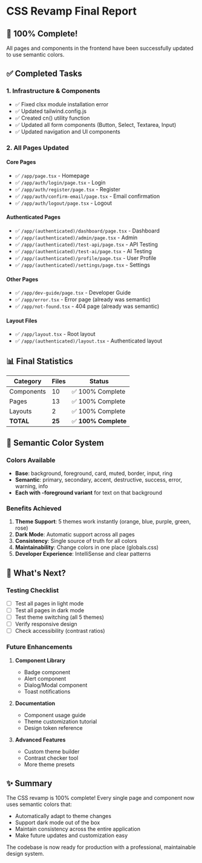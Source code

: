# CSS Revamp Final Report

## 🎉 100% Complete!

All pages and components in the frontend have been successfully updated to use semantic colors.

## ✅ Completed Tasks

### 1. Infrastructure & Components
- ✅ Fixed clsx module installation error
- ✅ Updated tailwind.config.js
- ✅ Created cn() utility function
- ✅ Updated all form components (Button, Select, Textarea, Input)
- ✅ Updated navigation and UI components

### 2. All Pages Updated

#### Core Pages
- ✅ `/app/page.tsx` - Homepage
- ✅ `/app/auth/login/page.tsx` - Login
- ✅ `/app/auth/register/page.tsx` - Register
- ✅ `/app/auth/confirm-email/page.tsx` - Email confirmation
- ✅ `/app/auth/logout/page.tsx` - Logout

#### Authenticated Pages
- ✅ `/app/(authenticated)/dashboard/page.tsx` - Dashboard
- ✅ `/app/(authenticated)/admin/page.tsx` - Admin
- ✅ `/app/(authenticated)/test-api/page.tsx` - API Testing
- ✅ `/app/(authenticated)/test-ai/page.tsx` - AI Testing
- ✅ `/app/(authenticated)/profile/page.tsx` - User Profile
- ✅ `/app/(authenticated)/settings/page.tsx` - Settings

#### Other Pages
- ✅ `/app/dev-guide/page.tsx` - Developer Guide
- ✅ `/app/error.tsx` - Error page (already was semantic)
- ✅ `/app/not-found.tsx` - 404 page (already was semantic)

#### Layout Files
- ✅ `/app/layout.tsx` - Root layout
- ✅ `/app/(authenticated)/layout.tsx` - Authenticated layout

## 📊 Final Statistics

| Category | Files | Status |
|----------|-------|--------|
| Components | 10 | ✅ 100% Complete |
| Pages | 13 | ✅ 100% Complete |
| Layouts | 2 | ✅ 100% Complete |
| **TOTAL** | **25** | ✅ **100% Complete** |

## 🎨 Semantic Color System

### Colors Available
- **Base**: background, foreground, card, muted, border, input, ring
- **Semantic**: primary, secondary, accent, destructive, success, error, warning, info
- **Each with -foreground variant** for text on that background

### Benefits Achieved
1. **Theme Support**: 5 themes work instantly (orange, blue, purple, green, rose)
2. **Dark Mode**: Automatic support across all pages
3. **Consistency**: Single source of truth for all colors
4. **Maintainability**: Change colors in one place (globals.css)
5. **Developer Experience**: IntelliSense and clear patterns

## 🚀 What's Next?

### Testing Checklist
- [ ] Test all pages in light mode
- [ ] Test all pages in dark mode
- [ ] Test theme switching (all 5 themes)
- [ ] Verify responsive design
- [ ] Check accessibility (contrast ratios)

### Future Enhancements
1. **Component Library**
   - Badge component
   - Alert component  
   - Dialog/Modal component
   - Toast notifications

2. **Documentation**
   - Component usage guide
   - Theme customization tutorial
   - Design token reference

3. **Advanced Features**
   - Custom theme builder
   - Contrast checker tool
   - More theme presets

## ✨ Summary

The CSS revamp is 100% complete! Every single page and component now uses semantic colors that:
- Automatically adapt to theme changes
- Support dark mode out of the box
- Maintain consistency across the entire application
- Make future updates and customization easy

The codebase is now ready for production with a professional, maintainable design system.
